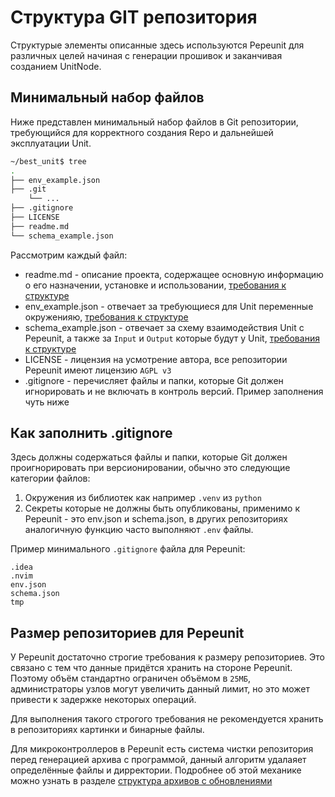 # Структура GIT репозитория

Структурые элементы описанные здесь используются Pepeunit для различных целей начиная с генерации прошивок и заканчивая созданием UnitNode.

## Минимальный набор файлов

Ниже представлен минимальный набор файлов в Git репозитории, требующийся для корректного создания Repo и дальнейшей эксплуатации Unit.

```bash
~/best_unit$ tree
.
├── env_example.json
├── .git
    └── ...
├── .gitignore
├── LICENSE
├── readme.md
└── schema_example.json
```

Рассмотрим каждый файл:
- readme.md - описание проекта, содержащее основную информацию о его назначении, установке и использовании, [требования к структуре](/developer/struct-readme)
- env_example.json - отвечает за требующиеся для Unit переменные окруженияю, [требования к структуре](/developer/struct-env-json)
- schema_example.json - отвечает за схему взаимодействия Unit с Pepeunit, а также за `Input` и `Output` которые будут у Unit, [требования к структуре](/developer/struct-schema-json)
- LICENSE - лицензия на усмотрение автора, все репозитории Pepeunit имеют лицензию `AGPL v3`
- .gitignore - перечисляет файлы и папки, которые Git должен игнорировать и не включать в контроль версий. Пример заполнения чуть ниже

## Как заполнить .gitignore

Здесь должны содержаться файлы и папки, которые Git должен проигнорировать при версионировании, обычно это следующие категории файлов:
1. Окружения из библиотек как например `.venv` из `python`
1. Cекреты которые не должны быть опубликованы, применимо к Pepeunit - это env.json и schema.json, в других репозиториях аналогичную функцию часто выполняют `.env` файлы.

Пример минимального `.gitignore` файла для Pepeunit:
```gitignore
.idea
.nvim
env.json
schema.json
tmp
```

## Размер репозиториев для Pepeunit

У Pepeunit достаточно строгие требования к размеру репозиториев. Это связано с тем что данные придётся хранить на стороне Pepeunit. Поэтому объём стандартно ограничен объёмом в `25МБ`, администраторы узлов могут увеличить данный лимит, но это может привести к задержке некоторых операций.

Для выполнения такого строгого требования не рекомендуется хранить в репозиториях картинки и бинарные файлы.

Для микроконтроллеров в Pepeunit есть система чистки репозитория перед генерацией архива с программой, данный алгоритм удалаяет определённые файлы и дирректории. Подробнее об этой механике можно узнать в разделе [структура архивов с обновлениями](/developer/struct-archive-update)